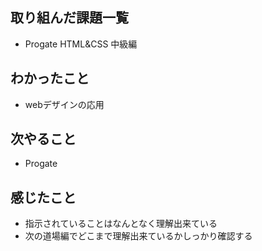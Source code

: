 ## 取り組んだ課題一覧
- Progate HTML&CSS 中級編

## わかったこと
- webデザインの応用

## 次やること
- Progate

## 感じたこと
- 指示されていることはなんとなく理解出来ている
- 次の道場編でどこまで理解出来ているかしっかり確認する

  